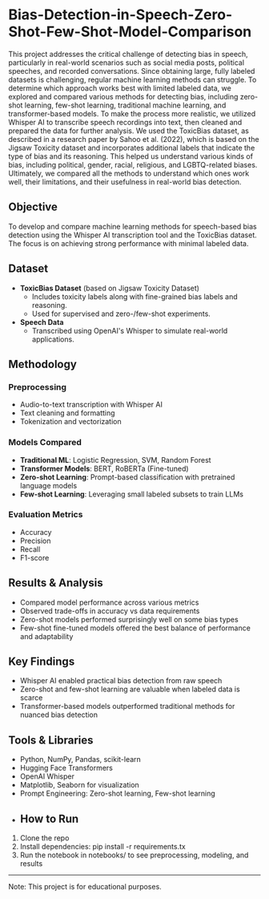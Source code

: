# Bias-Detection-in-Speech-Zero-Shot-Few-Shot-Model-Comparison
This project addresses the critical challenge of detecting bias in speech, particularly in real-world scenarios such as social media posts, political speeches, and recorded conversations. Since obtaining large, fully labeled datasets is challenging, regular machine learning methods can struggle. To determine which approach works best with limited labeled data, we explored and compared various methods for detecting bias, including zero-shot learning, few-shot learning, traditional machine learning, and transformer-based models.
To make the process more realistic, we utilized Whisper AI to transcribe speech recordings into text, then cleaned and prepared the data for further analysis. We used the ToxicBias dataset, as described in a research paper by Sahoo et al. (2022), which is based on the Jigsaw Toxicity dataset and incorporates additional labels that indicate the type of bias and its reasoning. This helped us understand various kinds of bias, including political, gender, racial, religious, and LGBTQ-related biases.
Ultimately, we compared all the methods to understand which ones work well, their limitations, and their usefulness in real-world bias detection.

## Objective

To develop and compare machine learning methods for speech-based bias detection using the Whisper AI transcription tool and the ToxicBias dataset. The focus is on achieving strong performance with minimal labeled data.

## Dataset

- **ToxicBias Dataset** (based on Jigsaw Toxicity Dataset)
  - Includes toxicity labels along with fine-grained bias labels and reasoning.
  - Used for supervised and zero-/few-shot experiments.
- **Speech Data**
  - Transcribed using OpenAI's Whisper to simulate real-world applications.

## Methodology

### Preprocessing
- Audio-to-text transcription with Whisper AI
- Text cleaning and formatting
- Tokenization and vectorization

### Models Compared
- **Traditional ML**: Logistic Regression, SVM, Random Forest
- **Transformer Models**: BERT, RoBERTa (Fine-tuned)
- **Zero-shot Learning**: Prompt-based classification with pretrained language models
- **Few-shot Learning**: Leveraging small labeled subsets to train LLMs

### Evaluation Metrics
- Accuracy
- Precision
- Recall
- F1-score

## Results & Analysis

- Compared model performance across various metrics
- Observed trade-offs in accuracy vs data requirements
- Zero-shot models performed surprisingly well on some bias types
- Few-shot fine-tuned models offered the best balance of performance and adaptability

## Key Findings

- Whisper AI enabled practical bias detection from raw speech
- Zero-shot and few-shot learning are valuable when labeled data is scarce
- Transformer-based models outperformed traditional methods for nuanced bias detection

## Tools & Libraries

- Python, NumPy, Pandas, scikit-learn
- Hugging Face Transformers
- OpenAI Whisper
- Matplotlib, Seaborn for visualization
- Prompt Engineering: Zero-shot learning, Few-shot learning
- ## How to Run
1. Clone the repo  
2. Install dependencies: pip install -r requirements.tx 
3. Run the notebook in notebooks/ to see preprocessing, modeling, and results  

------------------------------------------------------------------------------------------------------------

Note: This project is for educational purposes.
